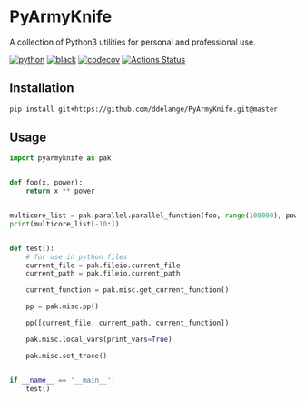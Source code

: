 # PyArmyKnife

A collection of Python3 utilities for personal and professional use.

[![python](https://img.shields.io/static/v1?label=python&message=3.3%2B&color=informational&logo=python&logoColor=white)](https://github.com/ddelange/pyarmyknife/releases/latest)
[![black](https://img.shields.io/badge/code%20style-black-000000.svg)](https://github.com/python/black)
[![codecov](https://codecov.io/gh/ddelange/pyarmyknife/branch/master/graph/badge.svg?token=<add_token_here>)](https://codecov.io/gh/ddelange/pyarmyknife)
[![Actions Status](https://github.com/ddelange/pyarmyknife/workflows/GH/badge.svg)](https://github.com/ddelange/pyarmyknife/actions)  <!-- use badge.svg?branch=develop to deviate from default branch -->


## Installation
```bash
pip install git+https://github.com/ddelange/PyArmyKnife.git@master
```

## Usage
```python
import pyarmyknife as pak


def foo(x, power):
    return x ** power


multicore_list = pak.parallel.parallel_function(foo, range(100000), power=1.1)
print(multicore_list[-10:])


def test():
    # for use in python files
    current_file = pak.fileio.current_file
    current_path = pak.fileio.current_path

    current_function = pak.misc.get_current_function()

    pp = pak.misc.pp()

    pp([current_file, current_path, current_function])

    pak.misc.local_vars(print_vars=True)

    pak.misc.set_trace()


if __name__ == '__main__':
    test()
```
